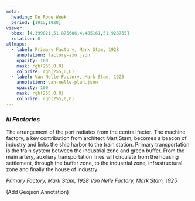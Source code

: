 ```yaml
---
meta:
  heading: De Rode Week
  period: [1915,1928]
viewer:
  bbox: [4.399021,51.875606,4.485161,51.928755]
  rotation: 0
allmaps:
  - label: Primary Factory, Mark Stam, 1928 
    annotation: factory-axo.json
    opacity: 100
    mask: rgb(255,0,0)
    colorize: rgb(255,0,0)
  - label: Van Nelle Factory, Mark Stam, 1925
    annotation: van-nelle-plan.json
    opacity: 100
    mask: rgb(255,0,0)
    colorize: rgb(255,0,0)
---
```


### _iii    Factories_

The arrangement of the port radiates from the central factor. The machine factory, a key contribution from architect Mart Stam, becomes a beacon of industry and links the ship harbor to the train station. Primary transportation is the train system between the industrial zone and green buffer. From the main artery, auxiliary transportation lines will circulate from the housing settlement, through the buffer zone, to the industrial zone, infrastructural zone and finally the house of industry.

_Primary Factory, Mark Stam, 1928_
_Van Nelle Factory, Mark Stam, 1925_


(Add Geojson Annotation)
